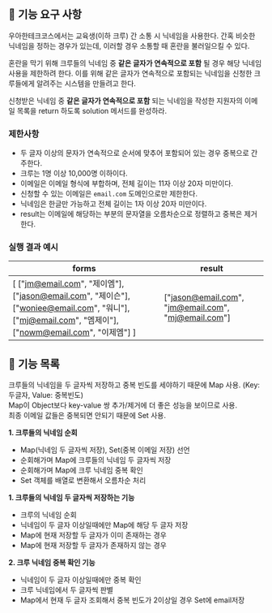 ## 🚀 기능 요구 사항

우아한테크코스에서는 교육생(이하 크루) 간 소통 시 닉네임을 사용한다. 간혹 비슷한 닉네임을 정하는 경우가 있는데, 이러할 경우 소통할 때 혼란을 불러일으킬 수 있다.

혼란을 막기 위해 크루들의 닉네임 중 **같은 글자가 연속적으로 포함** 될 경우 해당 닉네임 사용을 제한하려 한다. 이를 위해 같은 글자가 연속적으로 포함되는 닉네임을 신청한 크루들에게 알려주는 시스템을 만들려고 한다.

신청받은 닉네임 중 **같은 글자가 연속적으로 포함** 되는 닉네임을 작성한 지원자의 이메일 목록을 return 하도록 solution 메서드를 완성하라.

### 제한사항

- 두 글자 이상의 문자가 연속적으로 순서에 맞추어 포함되어 있는 경우 중복으로 간주한다.
- 크루는 1명 이상 10,000명 이하이다.
- 이메일은 이메일 형식에 부합하며, 전체 길이는 11자 이상 20자 미만이다.
- 신청할 수 있는 이메일은 `email.com` 도메인으로만 제한한다.
- 닉네임은 한글만 가능하고 전체 길이는 1자 이상 20자 미만이다.
- result는 이메일에 해당하는 부분의 문자열을 오름차순으로 정렬하고 중복은 제거한다.

### 실행 결과 예시

| forms                                                                                                                                                 | result                                              |
| ----------------------------------------------------------------------------------------------------------------------------------------------------- | --------------------------------------------------- |
| [ ["jm@email.com", "제이엠"], ["jason@email.com", "제이슨"], ["woniee@email.com", "워니"], ["mj@email.com", "엠제이"], ["nowm@email.com", "이제엠"] ] | ["jason@email.com", "jm@email.com", "mj@email.com"] |

## 📜 기능 목록

크루들의 닉네임을 두 글자씩 저장하고 중복 빈도를 세야하기 때문에 Map 사용. (Key: 두글자, Value: 중복빈도)  
Map이 Object보다 key-value 쌍 추가/제거에 더 좋은 성능을 보이므로 사용.  
최종 이메일 값들은 중복되면 안되기 때문에 Set 사용.

**1. 크루들의 닉네임 순회**

- Map(닉네임 두 글자씩 저장), Set(중복 이메일 저장) 선언
- 순회해가며 Map에 크루들의 닉네임 두 글자씩 저장
- 순회해가며 Map에 크루 닉네임 중복 확인
- Set 객체를 배열로 변환해서 오름차순 처리

**1. 크루들의 닉네임 두 글자씩 저장하는 기능**

- 크루의 닉네임 순회
- 닉네임이 두 글자 이상일때에만 Map에 해당 두 글자 저장
- Map에 현재 저장할 두 글자가 이미 존재하는 경우
- Map에 현재 저장할 두 글자가 존재하지 않는 경우

**2. 크루 닉네임 중복 확인 기능**

- 닉네임이 두 글자 이상일때에만 중복 확인
- 크루 닉네임에서 두 글자씩 판별
- Map에서 현재 두 글자 조회해서 중복 빈도가 2이상일 경우 Set에 email저장
